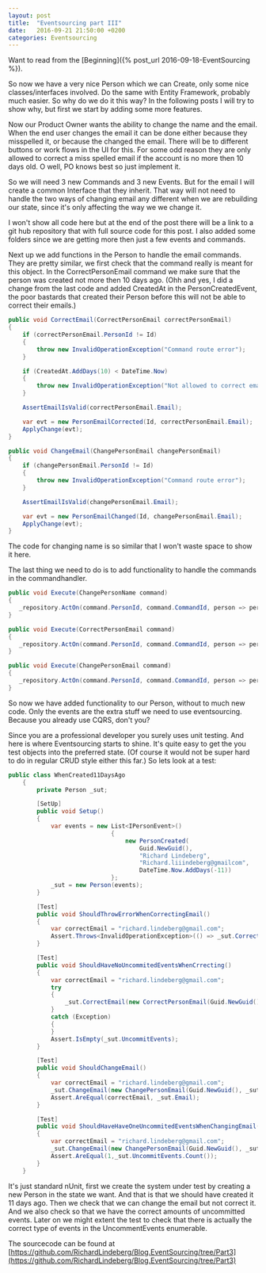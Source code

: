 ```yaml
---
layout: post
title:  "Eventsourcing part III"
date:   2016-09-21 21:50:00 +0200
categories: Eventsourcing
---
```

Want to read from the [Beginning]({% post_url 2016-09-18-EventSourcing %}).

So now we have a very nice Person which we can Create, only some nice classes/interfaces involved.
Do the same with Entity Framework, probably much easier. So why do we do it this way?
In the following posts I will try to show why, but first we start by adding some more features.

Now our Product Owner wants the ability to change the name and the email. When the end user changes the email it can be done either because they misspelled it, or because the changed the email.
There will be to different buttons or work flows in the UI for this. For some odd reason they are only allowed to correct a miss spelled email if the account is no more then 10 days old. O well, PO knows best so just implement it.

So we will need 3 new Commands and 3 new Events. But for the email I will create a common Interface that they inherit. That way will not need to handle the two ways of changing email any different when we are rebuilding our state, since it's only affecting the way we we change it.

I won't show all code here but at the end of the post there will be a link to a git hub repository that with full source code for this post. I also added some folders since we are getting more then just a few events and commands.

Next up we add functions in the Person to handle the email commands.
They are pretty similar, we first check that the command really is meant for this object.
In the CorrectPersonEmail command we make sure that the person was created not more then 10 days ago.
(Ohh and yes, I did a change from the last code and added CreatedAt in the PersonCreatedEvent, the poor bastards that created their Person before this will not be able to correct their emails.)

```cs
public void CorrectEmail(CorrectPersonEmail correctPersonEmail)
{
    if (correctPersonEmail.PersonId != Id)
    {
        throw new InvalidOperationException("Command route error");
    }

    if (CreatedAt.AddDays(10) < DateTime.Now)
    {
        throw new InvalidOperationException("Not allowed to correct email after more then 10 days.");
    }

    AssertEmailIsValid(correctPersonEmail.Email);

    var evt = new PersonEmailCorrected(Id, correctPersonEmail.Email);
    ApplyChange(evt);
}

public void ChangeEmail(ChangePersonEmail changePersonEmail)
{
    if (changePersonEmail.PersonId != Id)
    {
        throw new InvalidOperationException("Command route error");
    }

    AssertEmailIsValid(changePersonEmail.Email);

    var evt = new PersonEmailChanged(Id, changePersonEmail.Email);
    ApplyChange(evt);
}

```
The code for changing name is so similar that I won't waste space to show it here.

The last thing we need to do is to add functionality to handle the commands in the commandhandler.

```cs
public void Execute(ChangePersonName command)
{
   _repository.ActOn(command.PersonId, command.CommandId, person => person.ChangePersonName(command));
}

public void Execute(CorrectPersonEmail command)
{
   _repository.ActOn(command.PersonId, command.CommandId, person => person.CorrectEmail(command));
}

public void Execute(ChangePersonEmail command)
{
   _repository.ActOn(command.PersonId, command.CommandId, person => person.ChangeEmail(command));
}
```

So now we have added functionality to our Person, without to much new code. Only the events are the extra stuff we need to use eventsourcing. Because you already use CQRS, don't you?

Since you are a professional developer you surely uses unit testing. And here is where Eventsourcing starts to shine. It's quite easy to get the you test objects into the preferred state. (Of course it would not be super hard to do in regular CRUD style either this far.)
So lets look at a test:

```cs
public class WhenCreated11DaysAgo
    {
        private Person _sut;

        [SetUp]
        public void Setup()
        {
            var events = new List<IPersonEvent>()
                             {
                                 new PersonCreated(
                                     Guid.NewGuid(),
                                     "Richard Lindeberg",
                                     "Richard.liiindeberg@gmailcom",
                                     DateTime.Now.AddDays(-11))
                             };
            _sut = new Person(events);
        }

        [Test]
        public void ShouldThrowErrorWhenCorrectingEmail()
        {
            var correctEmail = "richard.lindeberg@gmail.com";
            Assert.Throws<InvalidOperationException>(() => _sut.CorrectEmail(new CorrectPersonEmail(Guid.NewGuid(), _sut.Id, correctEmail)));
        }

        [Test]
        public void ShouldHaveNoUncommitedEventsWhenCrrecting()
        {
            var correctEmail = "richard.lindeberg@gmail.com";
            try
            {
                _sut.CorrectEmail(new CorrectPersonEmail(Guid.NewGuid(), _sut.Id, correctEmail));
            }
            catch (Exception)
            {
            }
            Assert.IsEmpty(_sut.UncommitEvents);
        }

        [Test]
        public void ShouldChangeEmail()
        {
            var correctEmail = "richard.lindeberg@gmail.com";
            _sut.ChangeEmail(new ChangePersonEmail(Guid.NewGuid(), _sut.Id, correctEmail));
            Assert.AreEqual(correctEmail, _sut.Email);
        }

        [Test]
        public void ShouldHaveHaveOneUncommitedEventsWhenChangingEmail()
        {
            var correctEmail = "richard.lindeberg@gmail.com";
            _sut.ChangeEmail(new ChangePersonEmail(Guid.NewGuid(), _sut.Id, correctEmail));
            Assert.AreEqual(1,_sut.UncommitEvents.Count());
        }
    }
```

It's just standard nUnit, first we create the system under test by creating a new Person in the state we want.
And that is that we should have created it 11 days ago. Then we check that we can change the email but not correct it. And we also check so that we have the correct amounts of uncommitted events. Later on we might extent the test to check that there is actually the correct type of events in the UncommentEvents enumerable.

The sourcecode can be found at [https://github.com/RichardLindeberg/Blog.EventSourcing/tree/Part3](https://github.com/RichardLindeberg/Blog.EventSourcing/tree/Part3)
